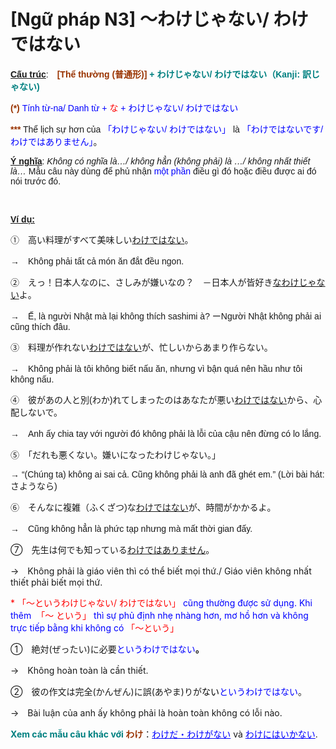 # [Ngữ pháp N3] ～わけじゃない/ わけではない
<div class="entry-content">
<p><span style="font-family: arial, helvetica, sans-serif;"><span style="text-decoration: underline;"><strong>Cấu trúc</strong></span>:　</span><strong><span style="font-family: arial, helvetica, sans-serif; color: #008080;"><span style="color: #993300;">[Thể thường (普通形)]</span> + わけじゃない/ わけではない（Kanji: 訳じゃない)</span></strong></p>
<p><span style="font-family: arial, helvetica, sans-serif;"><strong><span style="color: #993300;">(*)</span> </strong><span style="color: #0000ff;">Tính từ-na/ Danh từ +<span style="color: #ff0000;"> な</span> + わけじゃない/ わけではない</span></span></p>
<p><span style="font-family: arial, helvetica, sans-serif;"><strong><span style="color: #993300;">***</span></strong> Thể lịch sự hơn của <span style="color: #0000ff;">「わけじゃない/ わけではない」</span> là <span style="color: #0000ff;">「わけではないです/ わけではありません」</span>。</span></p>
<p><span style="font-family: arial, helvetica, sans-serif;"><span style="text-decoration: underline;"><strong>Ý nghĩa</strong></span>: <em>Không có nghĩa là…/ không hẳn (không phải) là …/ không nhất thiết là…</em> Mẫu câu này dùng để phủ nhận <span style="color: #0000ff;">một phần</span> điều gì đó hoặc điều được ai đó nói trước đó.</span></p>

<br/>
</p>
<p><span style="text-decoration: underline;"><strong><span style="font-family: arial, helvetica, sans-serif;">Ví dụ:</span></strong></span></p>
<p><span style="font-family: arial, helvetica, sans-serif;">①　高い料理がすべて美味しい<span style="text-decoration: underline;">わけではない</span>。</span></p>
<p><span style="font-family: arial, helvetica, sans-serif;">→　Không phải tất cả món ăn đắt đều ngon.</span></p>
<p><span style="font-family: arial, helvetica, sans-serif;">②　えっ！日本人なのに、さしみが嫌いなの？　－日本人が皆好き<span style="text-decoration: underline;">なわけじゃない</span>よ。</span></p>
<p><span style="font-family: arial, helvetica, sans-serif;">→　Ế, là người Nhật mà lại không thích sashimi à? ーNgười Nhật không phải ai cũng thích đâu.</span></p>
<p><span style="font-family: arial, helvetica, sans-serif;">③　料理が作れない<span style="text-decoration: underline;">わけではない</span>が、忙しいからあまり作らない。</span></p>
<p><span style="font-family: arial, helvetica, sans-serif;">→　Không phải là tôi không biết nấu ăn, nhưng vì bận quá nên hầu như tôi không nấu.</span></p>
<p><span style="font-family: arial, helvetica, sans-serif;">④　彼があの人と別(わか)れてしまったのはあなたが悪い<span style="text-decoration: underline;">わけではない</span>から、心配しないで。</span></p>
<p><span style="font-family: arial, helvetica, sans-serif;">→　Anh ấy chia tay với người đó không phải là lỗi của cậu nên đừng có lo lắng.</span></p>
<p><span style="font-family: arial, helvetica, sans-serif;">⑤　「だれも悪くない。嫌いになったわけじゃない。」</span></p>
<p><span style="font-family: arial, helvetica, sans-serif;">→ “(Chúng ta) không ai sai cả. Cũng không phải là anh đã ghét em.” (Lời bài hát: さようなら)</span></p>
<p><span style="font-family: arial, helvetica, sans-serif;">⑥　そんなに複雑（ふくざつ)な<span style="text-decoration: underline;">わけではない</span>が、時間がかかるよ。</span></p>
<p><span style="font-family: arial, helvetica, sans-serif;">→　Cũng không hẳn là phức tạp nhưng mà mất thời gian đấy.</span></p>
<p>⑦　先生は何でも知っている<span style="text-decoration: underline;">わけではありません</span>。</p>
<p>→　Không phải là giáo viên thì có thể biết mọi thứ./ Giáo viên không nhất thiết phải biết mọi thứ.</p>
<p><span style="color: #ff0000;">* 「～というわけじゃない/ わけではない」 <span style="color: #0000ff;">cũng thường được sử dụng. Khi thêm</span>  「～ という」<span style="color: #0000ff;"> thì sự phủ định nhẹ nhàng hơn, mơ hồ hơn và không trực tiếp bằng khi không có</span> 「～という」</span></p>
<p>①　絶対(ぜったい)に必要<span style="color: #0000ff;">というわけではない</span><b><b>。</b></b><i class="fa fa-plus"></i></p>
<p>→　Không hoàn toàn là cần thiết.</p>
<p>②　彼の作文は完全(かんぜん)に誤(あやま)りが<span style="color: #0000ff;"><span style="color: #000000;">ない</span>というわけではない</span>。<i class="fa fa-plus"></i></p>
<p>→　Bài luận của anh ấy không phải là hoàn toàn không có lỗi nào.</p>
<p><strong><span style="color: #008080;">Xem các mẫu câu khác với <span style="color: #993300;">わけ</span></span></strong>：<span style="color: #0000ff;"><a href="https://bikae.net/ngu-phap/ngu-phap-n3-wakeda-wakeganai/" style="color: #0000ff;" target="_blank">わけだ・わけがない</a></span> và <span style="color: #0000ff;"><a href="https://bikae.net/ngu-phap/ngu-phap-n3-wakeniha-ikanai/" style="color: #0000ff;" target="_blank">わけにはいかない</a></span>.</p>

</div>